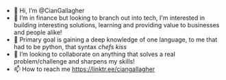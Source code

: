 - 👋 Hi, I’m @CianGallagher 
- 👀 I’m in finance but looking to branch out into tech, I'm interested in building interesting solutions, learning and providing value to businesses and people alike! 
- 🌱 Primary goal is gaining a deep knowledge of one language, to me that had to be python, that syntax *chefs kiss*
- 💞️ I’m looking to collaborate on anything that solves a real problem/challenge and sharpens my skills!
- 📫 How to reach me https://linktr.ee/ciangallagher
